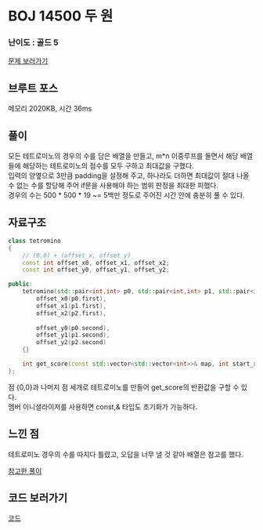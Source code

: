 # BOJ 14500 두 원
 

### 난이도 : 골드 5
[문제 보러가기](https://www.acmicpc.net/problem/14500)


## 브루트 포스
메모리 	2020KB, 시간 36ms

## 풀이
모든 테트로미노의 경우의 수를 담은 배열을 만들고, m*n 이중루프를 돌면서 해당 배열들에 해당하는 테트로미노의 점수를 모두 구하고 최대값을 구했다.  
입력의 양옆으로 3만큼 padding을 설정해 주고, 하나라도 더하면 최대값이 절대 나올 수 없는 수를 할당해 주어 if문을 사용해야 하는 범위 판정을 최대한 피했다.  
경우의 수는 500 * 500 * 19 ~= 5백만 정도로 주어진 시간 안에 충분히 풀 수 있다.

## 자료구조
```c++
class tetromino 
{
	// (0,0) + (offset_x, offset_y)
	const int offset_x0, offset_x1, offset_x2;
	const int offset_y0, offset_y1, offset_y2;

public:	
	tetromino(std::pair<int,int> p0, std::pair<int,int> p1, std::pair<int,int>p2) : 
        offset_x0(p0.first),
        offset_x1(p1.first),
        offset_x2(p2.first),
        
        offset_y0(p0.second),
        offset_y1(p1.second),
        offset_y2(p2.second)
    {}

	int get_score(const std::vector<std::vector<int>>& map, int start_x, int start_y);
};
```
점 {0,0}과 나머지 점 세개로 테트로미노를 만들어 get_score의 반환값을 구할 수 있다.  
멤버 이니셜라이저를 사용하면 const,& 타입도 초기화가 가능하다.


## 느낀 점
테트로미노 경우의 수를 따지다 틀렸고, 오답을 너무 낼 것 같아 배열은 참고를 했다.

[참고한 풀이](https://kimyunseok.tistory.com/82)

## 코드 보러가기
[코드](./boj14500.cpp)
